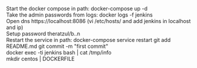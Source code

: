 Start the docker compose in path: docker-compose up -d  
Take the admin passwords from logs: docker logs -f jenkins  
Open dns https://localhost:8086  (vi /etc/hosts/ and add jenkins in localhost and ip)  
Setup password theratzul/b..n  
Restart the service in path: docker-compose service restart  git add README.md
git commit -m "first commit"  
docker exec -ti jenkins bash  | cat /tmp/info  
mkdir centos | DOCKERFILE
